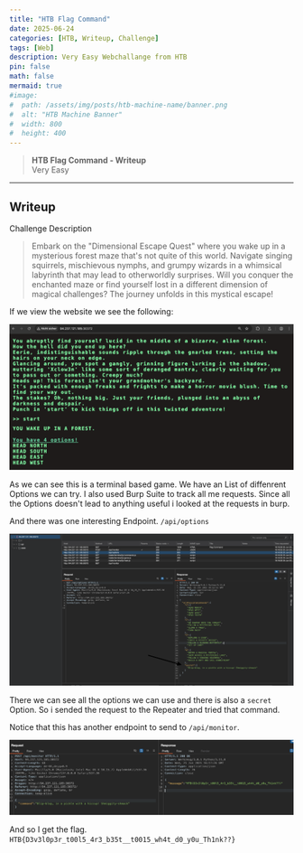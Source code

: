 ```yaml
---
title: "HTB Flag Command"
date: 2025-06-24
categories: [HTB, Writeup, Challenge]
tags: [Web]
description: Very Easy Webchallange from HTB
pin: false
math: false
mermaid: true
#image:
#  path: /assets/img/posts/htb-machine-name/banner.png
#  alt: "HTB Machine Banner"
#  width: 800
#  height: 400
---
```


> **HTB Flag Command - Writeup**  
> Very Easy

---
## Writeup

Challenge Description
>Embark on the "Dimensional Escape Quest" where you wake up in a mysterious forest maze that's not quite of this world. Navigate singing squirrels, mischievous nymphs, and grumpy wizards in a whimsical labyrinth that may lead to otherworldly surprises. Will you conquer the enchanted maze or find yourself lost in a different dimension of magical challenges? The journey unfolds in this mystical escape!

If we view the website we see the following:

![Landingpage](/assets/img/htb/flag_command/image1.png)

As we can see this is a terminal based game. We have an List of diffenrent Options we can try. I also used Burp Suite to track all me requests. Since all the Options doesn't lead to anything useful i looked at the requests in burp.

And there was one interesting Endpoint. `/api/options`

![Burp](/assets/img/htb/flag_command/image2.png)

There we can see all the options we can use and there is also a `secret` Option. So i sended the request to the Repeater and tried that command.


Notice that this has another endpoint to send to `/api/monitor`.

![flag](/assets/img/htb/flag_command/image3.png)

And so I get the flag. `HTB{D3v3l0p3r_t00l5_4r3_b35t__t0015_wh4t_d0_y0u_Th1nk??}`